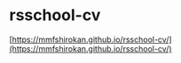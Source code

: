 # rsschool-cv #

[https://mmfshirokan.github.io/rsschool-cv/](https://mmfshirokan.github.io/rsschool-cv/)